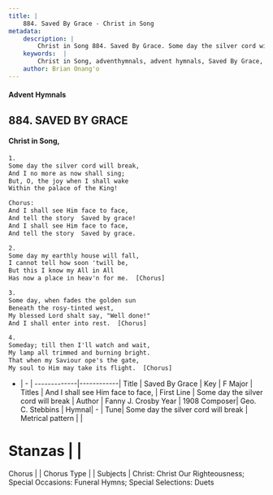 ```yaml
---
title: |
    884. Saved By Grace - Christ in Song
metadata:
    description: |
        Christ in Song 884. Saved By Grace. Some day the silver cord will break, And I no more as now shall sing; But, O, the joy when I shall wake Within the palace of the King! Chorus: And I shall see Him face to face, And tell the story  Saved by grace! And I shall see Him face to face, And tell the story  Saved by grace.
    keywords:  |
        Christ in Song, adventhymnals, advent hymnals, Saved By Grace, Some day the silver cord will break. And I shall see Him face to face,
    author: Brian Onang'o
---
```


#### Advent Hymnals
## 884. SAVED BY GRACE
####  Christ in Song,

```txt
1.
Some day the silver cord will break,
And I no more as now shall sing;
But, O, the joy when I shall wake
Within the palace of the King!

Chorus:
And I shall see Him face to face,
And tell the story  Saved by grace!
And I shall see Him face to face,
And tell the story  Saved by grace.

2.
Some day my earthly house will fall,
I cannot tell how soon 'twill be,
But this I know my All in All
Has now a place in heav'n for me.  [Chorus]

3.
Some day, when fades the golden sun
Beneath the rosy-tinted west,
My blessed Lord shalt say, "Well done!"
And I shall enter into rest.  [Chorus]

4.
Someday; till then I'll watch and wait,
My lamp all trimmed and burning bright.
That when my Saviour ope's the gate, 
My soul to Him may take its flight.  [Chorus]

```

- |   -  |
-------------|------------|
Title | Saved By Grace |
Key | F Major |
Titles | And I shall see Him face to face, |
First Line | Some day the silver cord will break |
Author | Fanny J. Crosby
Year | 1908
Composer| Geo. C. Stebbins |
Hymnal|  - |
Tune| Some day the silver cord will break |
Metrical pattern | |
# Stanzas |  |
Chorus |  |
Chorus Type |  |
Subjects | Christ: Christ Our Righteousness; Special Occasions: Funeral Hymns; Special Selections: Duets<span id='more_topics' style='display:none'>; Special Selections: Solos; Special Selections: Choir or Quartet |
Texts | Ephesians 2:8 |
Print Texts | 
Scripture Song |  |
    
